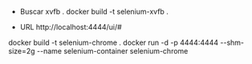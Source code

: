 - Buscar xvfb .
  docker build -t selenium-xvfb .

- URL
  http://localhost:4444/ui/#

docker build -t selenium-chrome .
docker run -d -p 4444:4444 --shm-size=2g --name selenium-container selenium-chrome
